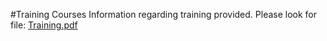 #Training Courses
Information regarding training provided.
Please look for file: [Training.pdf](https://github.com/rushidesai1/Training/blob/master/Training.pdf)
